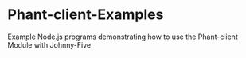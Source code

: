 # Phant-client-Examples
Example Node.js programs demonstrating how to use the Phant-client Module with Johnny-Five
